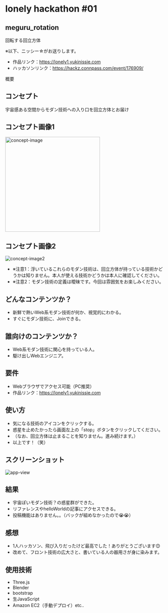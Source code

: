 # lonely hackathon #01
## meguru_rotation
回転する回立方体

※以下、ニッシー☆がお送りします。

- 作品リンク：https://lonely1.yukinissie.com
- ハッカソンリンク：https://hackz.connpass.com/event/176909/

概要

## コンセプト
宇宙感ある空間からモダン技術への入り口を回立方体とお届け

## コンセプト画像1
<img src="./concept.jpg" alt="concept-image" width="300" height="300">

## コンセプト画像2
![concept-image2](./concept2.png)
- ※注意1：浮いているこれらのモダン技術は、回立方体が持っている技術かどうかは知りません。本人が使える技術かどうかは本人に確認してください。
- ※注意2：モダン技術の定義は曖昧です。今回は雰囲気をお楽しみください。

## どんなコンテンツか？
- 新鮮で熱いWeb系モダン技術が何か、視覚的にわかる。
- すぐにモダン技術に、Joinできる。

## 誰向けのコンテンツか？
- Web系モダン技術に関心を持っている人。
- 駆け出しWebエンジニア。

## 要件
- Webブラウザでアクセス可能（PC推奨）
- 作品リンク：https://lonely1.yukinissie.com

## 使い方
- 気になる技術のアイコンをクリックする。
- 惑星を止めたかったら画面左上の「stop」ボタンをクリックしてください。
- （なお、回立方体は止まることを知りません。進み続けます。）
- 以上です！（笑）

## スクリーンショット
![app-view](./appView.png)

## 結果
- 宇宙ぽいモダン技術？の惑星群ができた。
- リファレンスやhelloWorldの記事にアクセスできる。
- 投稿機能はありません。。（バックが組めなかったので😭😭）


## 感想
- 1人ハッカソン、飛び入りだったけど最高でした！ありがとうございます😊
- 改めて、フロント技術の広大さと、書いている人の器用さが身に染みます。

## 使用技術
- Three.js
- Blender
- bootstrap
- 生JavaScript
- Amazon EC2（手動デプロイ）etc..


